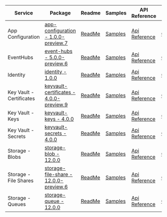 ﻿| Service | Package | Readme | Samples | API Reference | Changelog |
| ------- | ------- | ------ | ------- | ------------- | --------- |
| App Configuration | [app-configuration - 1.0.0-preview.7](https://www.npmjs.com/package/@azure/app-configuration/v/1.0.0-preview.7) | [ReadMe](https://github.com/Azure/azure-sdk-for-js/blob/@azure/app-configuration_1.0.0-preview.7/sdk/appconfiguration/app-configuration/README.md) | [Samples](https://github.com/Azure/azure-sdk-for-js/blob/@azure/app-configuration_1.0.0-preview.7/sdk/appconfiguration/app-configuration/samples) | [Api Reference](https://azuresdkdocs.blob.core.windows.net/$web/javascript/azure-app-configuration/1.0.0-preview.7/index.html) | [ChangeLog](https://github.com/Azure/azure-sdk-for-js/blob/@azure/app-configuration_1.0.0-preview.7/sdk/appconfiguration/app-configuration/CHANGELOG.md) |
| EventHubs | [event-hubs - 5.0.0-preview.6](https://www.npmjs.com/package/@azure/event-hubs/v/5.0.0-preview.6) | [ReadMe](https://github.com/Azure/azure-sdk-for-js/blob/@azure/event-hubs_5.0.0-preview.6/sdk/eventhub/event-hubs/README.md) | [Samples](https://github.com/Azure/azure-sdk-for-js/blob/@azure/event-hubs_5.0.0-preview.6/sdk/eventhub/event-hubs/samples) | [Api Reference](https://azuresdkdocs.blob.core.windows.net/$web/javascript/azure-event-hubs/5.0.0-preview.6/index.html) | [ChangeLog](https://github.com/Azure/azure-sdk-for-js/blob/@azure/event-hubs_5.0.0-preview.6/sdk/eventhub/event-hubs/changelog.md) |
| Identity | [identity - 1.0.0](https://www.npmjs.com/package/@azure/identity/v/1.0.0) | [ReadMe](https://github.com/Azure/azure-sdk-for-js/blob/@azure/identity_1.0.0/sdk/identity/identity/README.md) | [Samples](https://github.com/Azure/azure-sdk-for-js/blob/@azure/identity_1.0.0/sdk/identity/identity/samples) | [Api Reference](https://azuresdkdocs.blob.core.windows.net/$web/javascript/azure-identity/1.0.0/index.html) | [ChangeLog](https://github.com/Azure/azure-sdk-for-js/blob/@azure/identity_1.0.0/sdk/identity/identity/CHANGELOG.md) |
| Key Vault - Certificates | [keyvault-certificates - 4.0.0-preview.9](https://www.npmjs.com/package/@azure/keyvault-certificates/v/4.0.0-preview.9) | [ReadMe](https://github.com/Azure/azure-sdk-for-js/blob/@azure/keyvault-certificates_4.0.0-preview.9/sdk/keyvault/keyvault-certificates/README.md) | [Samples](https://github.com/Azure/azure-sdk-for-js/blob/@azure/keyvault-certificates_4.0.0-preview.9/sdk/keyvault/keyvault-certificates/samples) | [Api Reference](https://azuresdkdocs.blob.core.windows.net/$web/javascript/azure-keyvault-certificates/4.0.0-preview.9/index.html) | [ChangeLog](https://github.com/Azure/azure-sdk-for-js/blob/@azure/keyvault-certificates_4.0.0-preview.9/sdk/keyvault/keyvault-certificates/CHANGELOG.md) |
| Key Vault - Keys | [keyvault-keys - 4.0.0](https://www.npmjs.com/package/@azure/keyvault-keys/v/4.0.0) | [ReadMe](https://github.com/Azure/azure-sdk-for-js/blob/@azure/keyvault-keys_4.0.0/sdk/keyvault/keyvault-keys/README.md) | [Samples](https://github.com/Azure/azure-sdk-for-js/blob/@azure/keyvault-keys_4.0.0/sdk/keyvault/keyvault-keys/samples) | [Api Reference](https://azuresdkdocs.blob.core.windows.net/$web/javascript/azure-keyvault-keys/4.0.0/index.html) | [ChangeLog](https://github.com/Azure/azure-sdk-for-js/blob/@azure/keyvault-keys_4.0.0/sdk/keyvault/keyvault-keys/CHANGELOG.md) |
| Key Vault - Secrets | [keyvault-secrets - 4.0.0](https://www.npmjs.com/package/@azure/keyvault-secrets/v/4.0.0) | [ReadMe](https://github.com/Azure/azure-sdk-for-js/blob/@azure/keyvault-secrets_4.0.0/sdk/keyvault/keyvault-secrets/README.md) | [Samples](https://github.com/Azure/azure-sdk-for-js/blob/@azure/keyvault-secrets_4.0.0/sdk/keyvault/keyvault-secrets/samples) | [Api Reference](https://azuresdkdocs.blob.core.windows.net/$web/javascript/azure-keyvault-secrets/4.0.0/index.html) | [ChangeLog](https://github.com/Azure/azure-sdk-for-js/blob/@azure/keyvault-secrets_4.0.0/sdk/keyvault/keyvault-secrets/CHANGELOG.md) |
| Storage - Blobs | [storage-blob - 12.0.0](https://www.npmjs.com/package/@azure/storage-blob/v/12.0.0) | [ReadMe](https://github.com/Azure/azure-sdk-for-js/blob/@azure/storage-blob_12.0.0/sdk/storage/storage-blob/README.md) | [Samples](https://github.com/Azure/azure-sdk-for-js/blob/@azure/storage-blob_12.0.0/sdk/storage/storage-blob/samples) | [Api Reference](https://azuresdkdocs.blob.core.windows.net/$web/javascript/azure-storage-blob/12.0.0/index.html) | [ChangeLog](https://github.com/Azure/azure-sdk-for-js/blob/@azure/storage-blob_12.0.0/sdk/storage/storage-blob/ChangeLog.md) |
| Storage - File Shares | [storage-file-share - 12.0.0-preview.6](https://www.npmjs.com/package/@azure/storage-file-share/v/12.0.0-preview.6) | [ReadMe](https://github.com/Azure/azure-sdk-for-js/blob/@azure/storage-file-share_12.0.0-preview.6/sdk/storage/storage-file-share/README.md) | [Samples](https://github.com/Azure/azure-sdk-for-js/blob/@azure/storage-file-share_12.0.0-preview.6/sdk/storage/storage-file-share/samples) | [Api Reference](https://azuresdkdocs.blob.core.windows.net/$web/javascript/azure-storage-file-share/12.0.0-preview.6/index.html) | [ChangeLog](https://github.com/Azure/azure-sdk-for-js/blob/@azure/storage-file-share_12.0.0-preview.6/sdk/storage/storage-file-share/ChangeLog.md) |
| Storage - Queues | [storage-queue - 12.0.0](https://www.npmjs.com/package/@azure/storage-queue/v/12.0.0) | [ReadMe](https://github.com/Azure/azure-sdk-for-js/blob/@azure/storage-queue_12.0.0/sdk/storage/storage-queue/README.md) | [Samples](https://github.com/Azure/azure-sdk-for-js/blob/@azure/storage-queue_12.0.0/sdk/storage/storage-queue/samples) | [Api Reference](https://azuresdkdocs.blob.core.windows.net/$web/javascript/azure-storage-queue/12.0.0/index.html) | [ChangeLog](https://github.com/Azure/azure-sdk-for-js/blob/@azure/storage-queue_12.0.0/sdk/storage/storage-queue/ChangeLog.md) |


